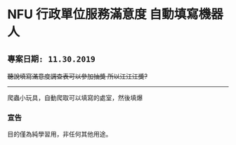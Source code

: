 # NFU 行政單位服務滿意度 自動填寫機器人
## ``專案日期: 11.30.2019``
~~聽說填寫滿意度調查表可以參加抽獎 所以江江江獎?~~

---
爬蟲小玩具，自動爬取可以填寫的處室，然後填爆

### 宣告
目的僅為純學習用，非任何其他用途。


